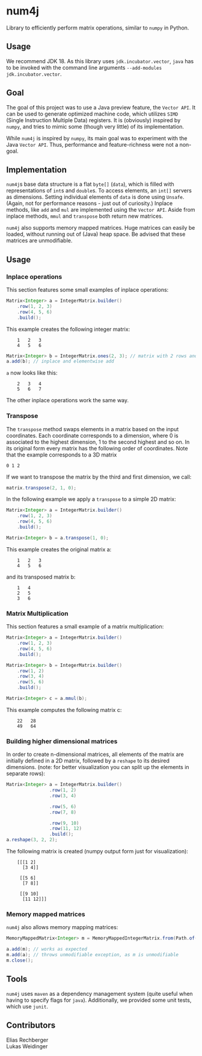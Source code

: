 # num4j
Library to efficiently perform matrix operations, similar to `numpy` in Python.

## Usage
We recommend JDK 18. As this library uses `jdk.incubator.vector`,
`java` has to be invoked with the command line arguments `--add-modules jdk.incubator.vector`.

## Goal
The goal of this project was to use a Java preview feature, the `Vector API`.
It can be used to generate optimized machine code, which utilizes `SIMD` (Single Instruction Multiple Data) registers.
It is (obviously) inspired by `numpy`, and tries to mimic some (though very little) of its implementation.

While `num4j` is inspired by `numpy`, its main goal was to experiment with the Java `Vector API`.
Thus, performance and feature-richness were not a non-goal.

## Implementation
`num4j`s base data structure is a flat `byte[]` (`data`), which is filled with representations of `int`s and `double`s.
To access elements, an `int[]` servers as dimensions. Setting individual elements of `data` is done using `Unsafe`.
(Again, not for performance reasons - just out of curiosity.)
Inplace methods, like `add` and `mul` are implemented using the `Vector API`.
Aside from inplace methods, `mmul` and `transpose` both return new matrices.

`num4j` also supports memory mapped matrices. Huge matrices can easily be loaded, without running out of (Java) heap space.
Be advised that these matrices are unmodifiable.

## Usage
### Inplace operations
This section features some small examples of inplace operations:
```java
Matrix<Integer> a = IntegerMatrix.builder()
    .row(1, 2, 3)
    .row(4, 5, 6)
    .build();
```
This example creates the following integer matrix:
````
    1   2   3
    4   5   6
````

```java
Matrix<Integer> b = IntegerMatrix.ones(2, 3); // matrix with 2 rows and 3 columns, filled with 1's
a.add(b); // inplace and elementwise add
```

`a` now looks like this:
````
    2   3   4
    5   6   7
````

The other inplace operations work the same way.

### Transpose
The `transpose` method swaps elements in a matrix based on the input coordinates.
Each coordinate corresponds to a dimension, where 0 is associated to the highest dimension, 1 to the second highest and so on.
In its original form every matrix has the following order of coordinates.
Note that the example corresponds to a 3D matrix
````
0 1 2
````
If we want to transpose the matrix by the third and first dimension, we call:
```java
matrix.transpose(2, 1, 0);
```

In the following example we apply a `transpose` to a simple 2D matrix:
```java
Matrix<Integer> a = IntegerMatrix.builder()
    .row(1, 2, 3)
    .row(4, 5, 6)
    .build();

Matrix<Integer> b = a.transpose(1, 0);
```
This example creates the original matrix a:
````
    1   2   3
    4   5   6
````
and its transposed matrix b:
````
    1   4
    2   5
    3   6
````

### Matrix Multiplication
This section features a small example of a matrix multiplication:
```java
Matrix<Integer> a = IntegerMatrix.builder()
    .row(1, 2, 3)
    .row(4, 5, 6)
    .build();

Matrix<Integer> b = IntegerMatrix.builder()
    .row(1, 2)
    .row(3, 4)
    .row(5, 6)    
    .build();

Matrix<Integer> c = a.mmul(b);
```
This example computes the following matrix c:
````
    22   28
    49   64
````
### Building higher dimensional matrices
In order to create n-dimensional matrices, all elements of the matrix are initially defined in a 2D matrix,
followed by a `reshape` to its desired dimensions.
(note: for better visualization you can split up the elements in separate rows):
```java
Matrix<Integer> a = IntegerMatrix.builder()
                .row(1, 2)
                .row(3, 4)

                .row(5, 6)
                .row(7, 8)

                .row(9, 10)
                .row(11, 12)
                .build();
a.reshape(3, 2, 2);
```
The following matrix is created (numpy output form just for visualization):

````
    [[[1 2]
      [3 4]]
     
     [[5 6]
      [7 8]]
     
     [[9 10]
      [11 12]]]            
````

### Memory mapped matrices
`num4j` also allows memory mapping matrices:
```java
MemoryMappedMatrix<Integer> m = MemoryMappedIntegerMatrix.from(Path.of("path", "to", "matrix"));

a.add(m); // works as expected
m.add(a); // throws unmodifiable exception, as m is unmodifiable
m.close();
```

## Tools
`num4j` uses `maven` as a dependency management system (quite useful when having to specify flags for `java`).
Additionally, we provided some unit tests, which use `junit`.

## Contributors
Elias Rechberger <br />
Lukas Weidinger